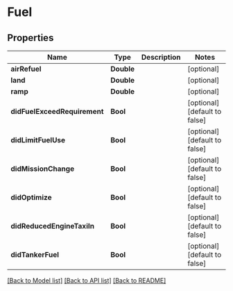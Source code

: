 # Fuel

## Properties
Name | Type | Description | Notes
------------ | ------------- | ------------- | -------------
**airRefuel** | **Double** |  | [optional] 
**land** | **Double** |  | [optional] 
**ramp** | **Double** |  | [optional] 
**didFuelExceedRequirement** | **Bool** |  | [optional] [default to false]
**didLimitFuelUse** | **Bool** |  | [optional] [default to false]
**didMissionChange** | **Bool** |  | [optional] [default to false]
**didOptimize** | **Bool** |  | [optional] [default to false]
**didReducedEngineTaxiIn** | **Bool** |  | [optional] [default to false]
**didTankerFuel** | **Bool** |  | [optional] [default to false]

[[Back to Model list]](../README.md#documentation-for-models) [[Back to API list]](../README.md#documentation-for-api-endpoints) [[Back to README]](../README.md)



